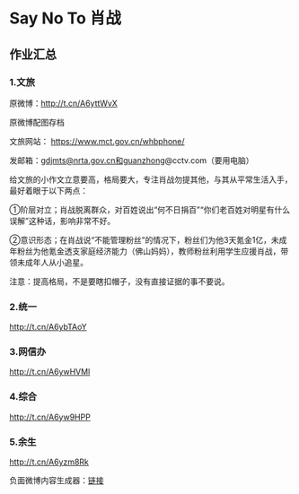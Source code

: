 # Say No To 肖战

## 作业汇总

### 1.文旅 

原微博：http://t.cn/A6yttWvX

原微博配图存档

文旅网站： https://www.mct.gov.cn/whbphone/

发邮箱：gdjmts@nrta.gov.cn和guanzhong@cctv.com（要用电脑）

给文旅的小作文立意要高，格局要大，专注肖战勿提其他，与其从平常生活入手，最好着眼于以下两点：

①阶层对立；肖战脱离群众，对百姓说出“何不日捐百”“你们老百姓对明星有什么误解”这种话，影响非常不好。

②意识形态；在肖战说“不能管理粉丝”的情况下，粉丝们为他3天氪金1亿，未成年粉丝为他氪金透支家庭经济能力（佛山妈妈），教师粉丝利用学生应援肖战，带领未成年人从小追星。

注意：提高格局，不是要瞎扣帽子，没有直接证据的事不要说。

### 2.统一 

http://t.cn/A6ybTAoY

### 3.网信办 

http://t.cn/A6ywHVMl

### 4.综合 

http://t.cn/A6yw9HPP

### 5.余生 

http://t.cn/A6yzm8Rk

负面微博内容生成器：[链接](http://v3.xiaozhan.black/)

